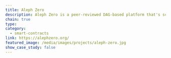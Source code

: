 ```yaml
---
title: Aleph Zero
description: Aleph Zero is a peer-reviewed DAG-based platform that's scalable, private, and developer-friendly.
chain: true
type:
category:
  - smart-contracts
link: https://alephzero.org/
featured_image: /media/images/projects/aleph-zero.jpg
show_case_study: false
---
```

